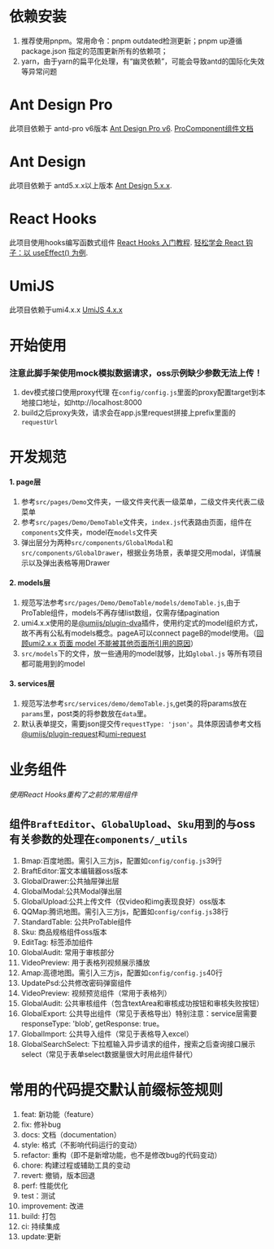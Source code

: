 # 依赖安装
1. 推荐使用pnpm。常用命令：pnpm outdated检测更新；pnpm up遵循 package.json 指定的范围更新所有的依赖项；
2. yarn，由于yarn的扁平化处理，有“幽灵依赖”，可能会导致antd的国际化失效等异常问题

# Ant Design Pro
此项目依赖于 antd-pro v6版本
[Ant Design Pro v6](https://pro.ant.design).
[ProComponent组件文档](https://procomponents.ant.design/)
 
# Ant Design
此项目依赖于 antd5.x.x以上版本
[Ant Design 5.x.x](https://ant.design/index-cn).

# React Hooks
此项目使用hooks编写函数式组件 
[React Hooks 入门教程](http://www.ruanyifeng.com/blog/2019/09/react-hooks.html).
[轻松学会 React 钩子：以 useEffect() 为例](http://www.ruanyifeng.com/blog/2020/09/react-hooks-useeffect-tutorial.html).

# UmiJS
此项目依赖于umi4.x.x
[UmiJS 4.x.x](https://umijs.org/zh-CN)


# 开始使用
### 注意此脚手架使用mock模拟数据请求，oss示例缺少参数无法上传！
1. dev模式接口使用proxy代理 在`config/config.js`里面的proxy配置target到本地接口地址，如http://localhost:8000
2. build之后proxy失效，请求会在app.js里request拼接上prefix里面的`requestUrl`

# 开发规范
#### 1. page层
1. 参考`src/pages/Demo`文件夹，一级文件夹代表一级菜单，二级文件夹代表二级菜单
2. 参考`src/pages/Demo/DemoTable`文件夹，`index.js`代表路由页面，组件在`components`文件夹，model在`models`文件夹
3. 弹出层分为两种`src/components/GlobalModal`和`src/components/GlobalDrawer`，根据业务场景，表单提交用modal，详情展示以及弹出表格等用Drawer

#### 2. models层
1. 规范写法参考`src/pages/Demo/DemoTable/models/demoTable.js`,由于ProTable组件，models不再存储list数组，仅需存储pagination
2. umi4.x.x使用的是[@umijs/plugin-dva](https://umijs.org/zh-CN/plugins/plugin-dva)插件，使用约定式的model组织方式，故不再有公私有models概念。pageA可以connect pageB的model使用。（[回顾umi2.x.x 页面 model 不能被其他页面所引用的原因](https://v2.umijs.org/zh/guide/with-dva.html#model-%E6%B3%A8%E5%86%8C)）
3. `src/models`下的文件，放一些通用的model就够，比如`global.js` 等所有项目都可能用到的model

#### 3. services层
1. 规范写法参考`src/services/demo/demoTable.js`,get类的将params放在`params`里，post类的将参数放在`data`里。
2. 默认表单提交，需要json提交传`requestType: 'json'`。具体原因请参考文档[@umijs/plugin-request](https://umijs.org/zh-CN/plugins/plugin-request)和[umi-request](https://github.com/umijs/umi-request)


# 业务组件
###### 使用React Hooks重构了之前的常用组件
## 组件`BraftEditor`、`GlobalUpload`、`Sku`用到的与oss有关参数的处理在`components/_utils`
1. Bmap:百度地图。需引入三方js，配置如`config/config.js`39行
2. BraftEditor:富文本编辑器oss版本
3. GlobalDrawer:公共抽屉弹出层
4. GlobalModal:公共Modal弹出层
5. GlobalUpload:公共上传文件（仅video和img表现良好）oss版本
6. QQMap:腾讯地图。需引入三方js，配置如`config/config.js`38行
7. StandardTable: 公共ProTable组件
8. Sku: 商品规格组件oss版本
9. EditTag: 标签添加组件
10. GlobalAudit: 常用于审核部分
11. VideoPreview: 用于表格列视频展示播放
12. Amap:高德地图。需引入三方js，配置如`config/config.js`40行
13. UpdatePsd:公共修改密码弹窗组件
14. VideoPreview: 视频预览组件（常用于表格列）
15. GlobalAudit: 公共审核组件（包含textArea和审核成功按钮和审核失败按钮）
16. GlobalExport: 公共导出组件（常见于表格导出）特别注意：service层需要responseType: 'blob', getResponse: true。
17. GlobalImport: 公共导入组件（常见于表格导入excel）
18. GlobalSearchSelect: 下拉框输入异步请求的组件，搜索之后查询接口展示select（常见于表单select数据量很大时用此组件替代）

# 常用的代码提交默认前缀标签规则
1. feat: 新功能（feature）
2. fix: 修补bug
3. docs: 文档（documentation）
4. style: 格式（不影响代码运行的变动）
5. refactor: 重构（即不是新增功能，也不是修改bug的代码变动）
6. chore: 构建过程或辅助工具的变动
7. revert: 撤销，版本回退
8. perf: 性能优化
9. test：测试
10. improvement: 改进
11. build: 打包
12. ci: 持续集成
13. update:更新